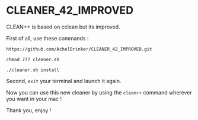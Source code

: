 # CLEANER_42_IMPROVED

CLEAN++ is based on cclean but its improved.


First of all, use these commands :

`https://github.com/AchelDrinker/CLEANER_42_IMPROVED.git`

`chmod 777 cleaner.sh`

`./cleaner.sh install`


Second, `exit` your terminal and launch it again.


Now you can use this new cleaner by using the `clean++` command wherever you want in your mac !


Thank you, enjoy !
